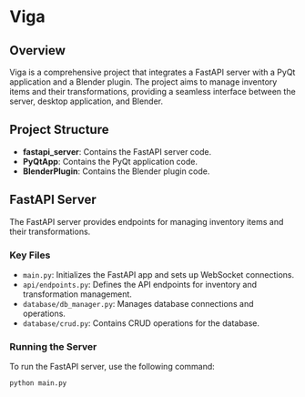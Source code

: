 # Viga

## Overview
Viga is a comprehensive project that integrates a FastAPI server with a PyQt application and a Blender plugin. The project aims to manage inventory items and their transformations, providing a seamless interface between the server, desktop application, and Blender.

## Project Structure
- **fastapi_server**: Contains the FastAPI server code.
- **PyQtApp**: Contains the PyQt application code.
- **BlenderPlugin**: Contains the Blender plugin code.

## FastAPI Server
The FastAPI server provides endpoints for managing inventory items and their transformations.

### Key Files
- `main.py`: Initializes the FastAPI app and sets up WebSocket connections.
- `api/endpoints.py`: Defines the API endpoints for inventory and transformation management.
- `database/db_manager.py`: Manages database connections and operations.
- `database/crud.py`: Contains CRUD operations for the database.

### Running the Server
To run the FastAPI server, use the following command:
```sh
python main.py

